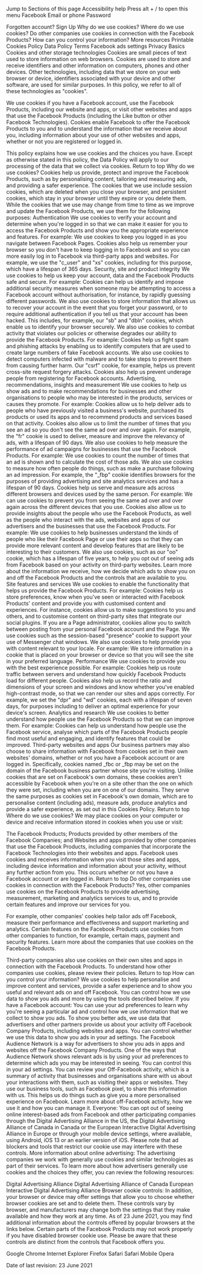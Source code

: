 Jump to
Sections of this page
Accessibility help
Press alt + / to open this menu
Facebook
Email or phone	Password
		
	
Forgotten account?
Sign Up
Why do we use cookies?
Where do we use cookies?
Do other companies use cookies in connection with the Facebook Products?
How can you control your information?
More resources
Printable Cookies Policy
Data Policy
Terms
Facebook ads settings
Privacy Basics
Cookies and other storage technologies
Cookies are small pieces of text used to store information on web browsers. Cookies are used to store and receive identifiers and other information on computers, phones and other devices. Other technologies, including data that we store on your web browser or device, identifiers associated with your device and other software, are used for similar purposes. In this policy, we refer to all of these technologies as "cookies".

We use cookies if you have a Facebook account, use the Facebook Products, including our website and apps, or visit other websites and apps that use the Facebook Products (including the Like button or other Facebook Technologies). Cookies enable Facebook to offer the Facebook Products to you and to understand the information that we receive about you, including information about your use of other websites and apps, whether or not you are registered or logged in.

This policy explains how we use cookies and the choices you have. Except as otherwise stated in this policy, the Data Policy will apply to our processing of the data that we collect via cookies.
Return to top
Why do we use cookies?
Cookies help us provide, protect and improve the Facebook Products, such as by personalising content, tailoring and measuring ads, and providing a safer experience. The cookies that we use include session cookies, which are deleted when you close your browser, and persistent cookies, which stay in your browser until they expire or you delete them. While the cookies that we use may change from time to time as we improve and update the Facebook Products, we use them for the following purposes:
Authentication
We use cookies to verify your account and determine when you're logged in so that we can make it easier for you to access the Facebook Products and show you the appropriate experience and features.
For example: We use cookies to keep you logged in as you navigate between Facebook Pages. Cookies also help us remember your browser so you don't have to keep logging in to Facebook and so you can more easily log in to Facebook via third-party apps and websites. For example, we use the "c_user" and "xs" cookies, including for this purpose, which have a lifespan of 365 days.
Security, site and product integrity
We use cookies to help us keep your account, data and the Facebook Products safe and secure.
For example: Cookies can help us identify and impose additional security measures when someone may be attempting to access a Facebook account without authorisation, for instance, by rapidly guessing different passwords. We also use cookies to store information that allows us to recover your account in the event that you forget your password, or to require additional authentication if you tell us that your account has been hacked. This includes, for example, our "sb" and "dbln" cookies, which enable us to identify your browser securely.
We also use cookies to combat activity that violates our policies or otherwise degrades our ability to provide the Facebook Products.
For example: Cookies help us fight spam and phishing attacks by enabling us to identify computers that are used to create large numbers of fake Facebook accounts. We also use cookies to detect computers infected with malware and to take steps to prevent them from causing further harm. Our "csrf" cookie, for example, helps us prevent cross-site request forgery attacks. Cookies also help us prevent underage people from registering for Facebook accounts.
Advertising, recommendations, insights and measurement
We use cookies to help us show ads and to make recommendations for businesses and other organisations to people who may be interested in the products, services or causes they promote.
For example: Cookies allow us to help deliver ads to people who have previously visited a business's website, purchased its products or used its apps and to recommend products and services based on that activity. Cookies also allow us to limit the number of times that you see an ad so you don't see the same ad over and over again. For example, the "fr" cookie is used to deliver, measure and improve the relevancy of ads, with a lifespan of 90 days.
We also use cookies to help measure the performance of ad campaigns for businesses that use the Facebook Products.
For example: We use cookies to count the number of times that an ad is shown and to calculate the cost of those ads. We also use cookies to measure how often people do things, such as make a purchase following an ad impression. For example, the "_fbp" cookie identifies browsers for the purposes of providing advertising and site analytics services and has a lifespan of 90 days.
Cookies help us serve and measure ads across different browsers and devices used by the same person.
For example: We can use cookies to prevent you from seeing the same ad over and over again across the different devices that you use.
Cookies also allow us to provide insights about the people who use the Facebook Products, as well as the people who interact with the ads, websites and apps of our advertisers and the businesses that use the Facebook Products.
For example: We use cookies to help businesses understand the kinds of people who like their Facebook Page or use their apps so that they can provide more relevant content and develop features that are likely to be interesting to their customers.
We also use cookies, such as our "oo" cookie, which has a lifespan of five years, to help you opt out of seeing ads from Facebook based on your activity on third-party websites. Learn more about the information we receive, how we decide which ads to show you on and off the Facebook Products and the controls that are available to you.
Site features and services
We use cookies to enable the functionality that helps us provide the Facebook Products.
For example: Cookies help us store preferences, know when you've seen or interacted with Facebook Products' content and provide you with customised content and experiences. For instance, cookies allow us to make suggestions to you and others, and to customise content on third-party sites that integrate our social plugins. If you are a Page administrator, cookies allow you to switch between posting from your personal Facebook account and the Page. We use cookies such as the session-based "presence" cookie to support your use of Messenger chat windows.
We also use cookies to help provide you with content relevant to your locale.
For example: We store information in a cookie that is placed on your browser or device so that you will see the site in your preferred language.
Performance
We use cookies to provide you with the best experience possible.
For example: Cookies help us route traffic between servers and understand how quickly Facebook Products load for different people. Cookies also help us record the ratio and dimensions of your screen and windows and know whether you've enabled high-contrast mode, so that we can render our sites and apps correctly. For example, we set the "dpr" and "wd" cookies, each with a lifespan of seven days, for purposes including to deliver an optimal experience for your device's screen.
Analytics and research
We use cookies to better understand how people use the Facebook Products so that we can improve them.
For example: Cookies can help us understand how people use the Facebook service, analyse which parts of the Facebook Products people find most useful and engaging, and identify features that could be improved.
Third-party websites and apps
Our business partners may also choose to share information with Facebook from cookies set in their own websites' domains, whether or not you have a Facebook account or are logged in. Specifically, cookies named _fbc or _fbp may be set on the domain of the Facebook business partner whose site you're visiting. Unlike cookies that are set on Facebook's own domains, these cookies aren't accessible by Facebook when you're on a site other than the one on which they were set, including when you are on one of our domains. They serve the same purposes as cookies set in Facebook's own domain, which are to personalise content (including ads), measure ads, produce analytics and provide a safer experience, as set out in this Cookies Policy.
Return to top
Where do we use cookies?
We may place cookies on your computer or device and receive information stored in cookies when you use or visit:


The Facebook Products;
Products provided by other members of the Facebook Companies; and
Websites and apps provided by other companies that use the Facebook Products, including companies that incorporate the Facebook Technologies into their websites and apps. Facebook uses cookies and receives information when you visit those sites and apps, including device information and information about your activity, without any further action from you. This occurs whether or not you have a Facebook account or are logged in.
Return to top
Do other companies use cookies in connection with the Facebook Products?
Yes, other companies use cookies on the Facebook Products to provide advertising, measurement, marketing and analytics services to us, and to provide certain features and improve our services for you.

For example, other companies' cookies help tailor ads off Facebook, measure their performance and effectiveness and support marketing and analytics. Certain features on the Facebook Products use cookies from other companies to function, for example, certain maps, payment and security features. Learn more about the companies that use cookies on the Facebook Products.

Third-party companies also use cookies on their own sites and apps in connection with the Facebook Products. To understand how other companies use cookies, please review their policies.
Return to top
How can you control your information?
We use cookies to help personalise and improve content and services, provide a safer experience and to show you useful and relevant ads on and off Facebook. You can control how we use data to show you ads and more by using the tools described below.
If you have a Facebook account:
You can use your ad preferences to learn why you're seeing a particular ad and control how we use information that we collect to show you ads.
To show you better ads, we use data that advertisers and other partners provide us about your activity off Facebook Company Products, including websites and apps. You can control whether we use this data to show you ads in your ad settings.
The Facebook Audience Network is a way for advertisers to show you ads in apps and websites off the Facebook Company Products. One of the ways that Audience Network shows relevant ads is by using your ad preferences to determine which ads you may be interested in seeing. You can control this in your ad settings.
You can review your Off-Facebook activity, which is a summary of activity that businesses and organisations share with us about your interactions with them, such as visiting their apps or websites. They use our business tools, such as Facebook pixel, to share this information with us. This helps us do things such as give you a more personalised experience on Facebook. Learn more about off-Facebook activity, how we use it and how you can manage it.
Everyone:
You can opt out of seeing online interest-based ads from Facebook and other participating companies through the Digital Advertising Alliance in the US, the Digital Advertising Alliance of Canada in Canada or the European Interactive Digital Advertising Alliance in Europe or through your mobile device settings, where available, using Android, iOS 13 or an earlier version of iOS. Please note that ad blockers and tools that restrict our cookie use may interfere with these controls.
More information about online advertising:
The advertising companies we work with generally use cookies and similar technologies as part of their services. To learn more about how advertisers generally use cookies and the choices they offer, you can review the following resources:

Digital Advertising Alliance
Digital Advertising Alliance of Canada
European Interactive Digital Advertising Alliance
Browser cookie controls:
In addition, your browser or device may offer settings that allow you to choose whether browser cookies are set and to delete them. These controls vary by browser, and manufacturers may change both the settings that they make available and how they work at any time. As of 23 June 2021, you may find additional information about the controls offered by popular browsers at the links below. Certain parts of the Facebook Products may not work properly if you have disabled browser cookie use. Please be aware that these controls are distinct from the controls that Facebook offers you.

Google Chrome
Internet Explorer
Firefox
Safari
Safari Mobile
Opera


Date of last revision: 23 June 2021